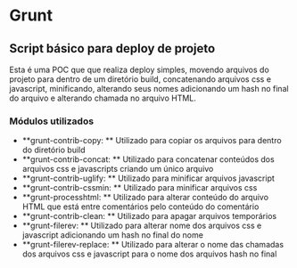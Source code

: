 # Grunt
## Script básico para deploy de projeto

Esta é uma POC que que realiza deploy simples, movendo arquivos do projeto para dentro de um diretório build, 
concatenando arquivos css e javascript, minificando, alterando seus nomes adicionando um hash no final do arquivo 
e alterando chamada no arquivo HTML.

### Módulos utilizados
* **grunt-contrib-copy: ** Utilizado para copiar os arquivos para dentro do diretório build
* **grunt-contrib-concat: ** Utilizado para concatenar conteúdos dos arquivos css e javascripts criando um único arquivo
* **grunt-contrib-uglify: ** Utilizado para minificar arquivos javascript
* **grunt-contrib-cssmin: ** Utilizado para minificar arquivos css
* **grunt-processhtml: ** Utilizado para alterar conteúdo do arquivo HTML que está entre comentários pelo conteúdo do comentário
* **grunt-contrib-clean: ** Utilizado para apagar arquivos temporários
* **grunt-filerev: ** Utilizado para alterar nome dos arquivos css e javascript adicionando um hash no final do nome
* **grunt-filerev-replace: ** Utilizado para alterar o nome das chamadas dos arquivos css e javascript para o nome dos arquivos hash no final
